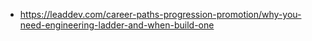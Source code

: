 - https://leaddev.com/career-paths-progression-promotion/why-you-need-engineering-ladder-and-when-build-one

